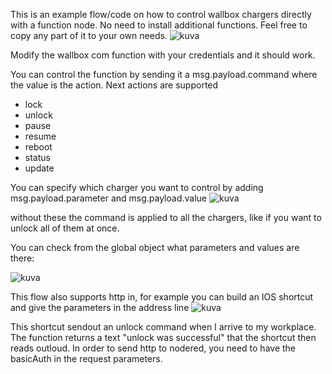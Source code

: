 This is an example flow/code on how to control wallbox chargers directly with a function node. No need to install additional functions. Feel free to copy any part of it to your own needs. 
![kuva](https://github.com/user-attachments/assets/628d70f7-a782-411b-a05a-6bb9610a256e)

Modify the wallbox com function with your credentials and it should work. 

You can control the function by sending it a msg.payload.command where the value is the action.
Next actions are supported
- lock
- unlock
- pause
- resume
- reboot
- status
- update


You can specify which charger you want to control by adding msg.payload.parameter and msg.payload.value
![kuva](https://github.com/user-attachments/assets/c4c310db-c7f7-4f6e-a32e-fb78cdac9976)

without these the command is applied to all the chargers, like if you want to unlock all of them at once.


You can check from the global object what parameters and values are there:

![kuva](https://github.com/user-attachments/assets/7bd8c835-4e98-4a3f-800f-1c24622ab8ce)


This flow also supports http in, for example you can build an IOS shortcut and give the parameters in the address line
![kuva](https://github.com/user-attachments/assets/a29f833c-a980-4778-9e5d-842ec9a34874)

This shortcut sendout an unlock command when I arrive to my workplace. The function returns a text "unlock was successful" that the shortcut then reads outloud. In order to send http to nodered, you need to have the basicAuth in the request parameters. 
